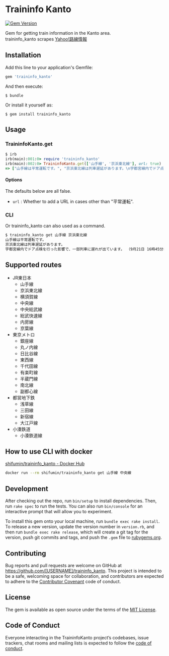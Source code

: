 # Traininfo Kanto

[![Gem Version](https://badge.fury.io/rb/traininfo_kanto.svg)](https://badge.fury.io/rb/traininfo_kanto)

Gem for getting train information in the Kanto area.  
traininfo_kanto scrapes [Yahoo!路線情報](https://transit.yahoo.co.jp/traininfo/area/4/)  

## Installation

Add this line to your application's Gemfile:

```ruby
gem 'traininfo_kanto'
```

And then execute:

    $ bundle

Or install it yourself as:

    $ gem install traininfo_kanto

## Usage
### TraininfoKanto.get

```ruby
$ irb
irb(main):001:0> require 'traininfo_kanto'
irb(main):002:0> TraininfoKanto.get(['山手線', '京浜東北線'], url: true)
=> ["山手線は平常運転です。", "京浜東北線は列車遅延があります。\n宇都宮線内でドア点検を行った影響で、一部列車に遅れが出ています。 （9月21日 16時45分掲載）\nhttps://transit.yahoo.co.jp/traininfo/detail/22/0/"]
```

#### Options

The defaults below are all false.  

- `url` : Whether to add a URL in cases other than "平常運転".

### CLI

Or traininfo_kanto can also used as a command.

```bash
$ traininfo_kanto get 山手線 京浜東北線
山手線は平常運転です。
京浜東北線は列車遅延があります。
宇都宮線内でドア点検を行った影響で、一部列車に遅れが出ています。 （9月21日 16時45分掲載）
```

## Supported routes

- JR東日本
  - 山手線
  - 京浜東北線
  - 横須賀線
  - 中央線
  - 中央総武線
  - 総武快速線
  - 内房線
  - 京葉線
- 東京メトロ
  - 銀座線
  - 丸ノ内線
  - 日比谷線
  - 東西線
  - 千代田線
  - 有楽町線
  - 半蔵門線
  - 南北線
  - 副都心線
- 都営地下鉄
  - 浅草線
  - 三田線
  - 新宿線
  - 大江戸線
- 小湊鉄道
  - 小湊鉄道線

## How to use CLI with docker

[shifumin/traininfo_kanto - Docker Hub](https://hub.docker.com/r/shifumin/traininfo_kanto/)  

```bash
docker run --rm shifumin/traininfo_kanto get 山手線 中央線
```

## Development

After checking out the repo, run `bin/setup` to install dependencies. Then, run `rake spec` to run the tests. You can also run `bin/console` for an interactive prompt that will allow you to experiment.

To install this gem onto your local machine, run `bundle exec rake install`. To release a new version, update the version number in `version.rb`, and then run `bundle exec rake release`, which will create a git tag for the version, push git commits and tags, and push the `.gem` file to [rubygems.org](https://rubygems.org).

## Contributing

Bug reports and pull requests are welcome on GitHub at https://github.com/[USERNAME]/traininfo_kanto. This project is intended to be a safe, welcoming space for collaboration, and contributors are expected to adhere to the [Contributor Covenant](http://contributor-covenant.org) code of conduct.

## License

The gem is available as open source under the terms of the [MIT License](https://opensource.org/licenses/MIT).

## Code of Conduct

Everyone interacting in the TraininfoKanto project’s codebases, issue trackers, chat rooms and mailing lists is expected to follow the [code of conduct](https://github.com/[USERNAME]/traininfo_kanto/blob/master/CODE_OF_CONDUCT.md).
